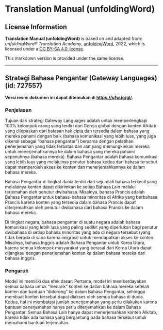 # Translation Manual (unfoldingWord)

## License Information

**Translation Manual (unfoldingWord)** is based on and adapted from: _unfoldingWord® Translation Academy_, [unfoldingWord](https://unfoldingword.org/utw), 2022, which is licensed under a [CC BY-SA 4.0 license](https://creativecommons.org/licenses/by-sa/4.0/legalcode.en).

This markdown version is provided under the same license.



--------------------------------

## Strategi Bahasa Pengantar (Gateway Languages) (id: 727557)

**Versi resmi dokumen ini dapat ditemukan di https://ufw.io/gl/.**

### Penjelasan

Tujuan dari strategi Gateway Languages adalah untuk memperlengkapi 100% kelompok orang yang terdiri dari Gereja global dengan konten Alkitab yang dilepaskan dari batasan hak cipta dan tersedia dalam bahasa yang mereka pahami dengan baik (bahasa komunikasi yang lebih luas, yang juga dikenal sebagai “bahasa pengantar”) bersama dengan pelatihan penerjemahan yang tidak terbatas dan alat yang memungkinkan mereka untuk menerjemahkannya ke dalam bahasa yang mereka pahami sepenuhnya (bahasa mereka). Bahasa Pengantar adalah bahasa komunikasi yang lebih luas yang melaluinya penutur bahasa kedua dari bahasa tersebut dapat memperoleh akses ke konten dan menerjemahkannya ke dalam bahasa mereka.

Bahasa Pengantar di tingkat dunia terdiri dari sejumlah bahasa terkecil yang melaluinya konten dapat dikirimkan ke setiap Bahasa Lain melalui terjemahan oleh penutur dwibahasa. Misalnya, bahasa Prancis adalah Bahasa Pengantar untuk bahasa\-bahasa minoritas di Afrika yang berbahasa Prancis karena konten yang tersedia dalam bahasa Prancis dapat diterjemahkan oleh penutur dwibahasa dari bahasa Prancis ke dalam bahasa mereka.

Di tingkat negara, bahasa pengantar di suatu negara adalah bahasa komunikasi yang lebih luas yang paling sedikit yang diperlukan bagi penutur dwibahasa di setiap bahasa minoritas yang ada di negara tersebut (yang tidak berada di sana karena imigrasi) untuk mendapatkan akses ke konten. Misalnya, bahasa Inggris adalah Bahasa Pengantar untuk Korea Utara, karena semua kelompok masyarakat yang berasal dari Korea Utara dapat dijangkau dengan penerjemahan konten ke dalam bahasa mereka dari bahasa Inggris.

### Pengaruh

Model ini memiliki dua efek dasar: Pertama, model ini memberdayakan semua bahasa untuk “menarik” konten ke dalam bahasa mereka setelah konten dan bantuan “didorong” ke dalam Bahasa Pengantar, sehingga membuat konten tersebut dapat diakses oleh semua bahasa di dunia. Kedua, hal ini membatasi jumlah penerjemahan yang perlu dilakukan karena bantuan penerjemahan hanya perlu diterjemahkan ke dalam Bahasa Pengantar. Semua Bahasa Lain hanya dapat menerjemahkan konten Alkitab, karena tidak ada bahasa yang bergantung pada bahasa tersebut untuk memahami bantuan terjemahan.


